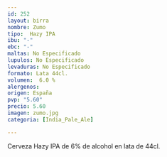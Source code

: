 ```yaml
---
id: 252
layout: birra
nombre: Zumo
tipo:  Hazy IPA
ibu: "-"
ebc: "-"
maltas: No Especificado
lupulos: No Especificado
levaduras: No Especificado
formato: Lata 44cl.
volumen:  6.0 %
alergenos: 
origen: España
pvp: "5.60"
precio: 5.60
imagen: zumo.jpg
categoria: [India_Pale_Ale]

---
```

Cerveza Hazy IPA de 6% de alcohol en lata de 44cl.